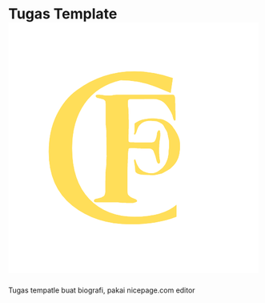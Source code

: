 # Tugas Template ![alt text](https://github.com/FarizArip/TugasTemplate/blob/main/cravvle.png?raw=true=250x250)
Tugas tempatle buat biografi, pakai nicepage.com editor
